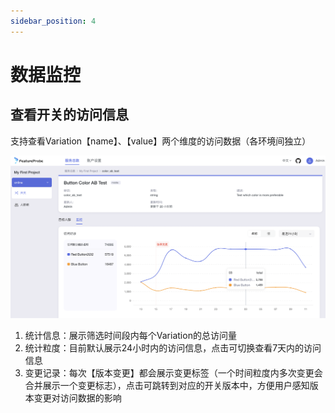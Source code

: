 ```yaml
---
sidebar_position: 4
---
```


# 数据监控

## 查看开关的访问信息
支持查看Variation【name】、【value】两个维度的访问数据（各环境间独立）

![evaluations screenshot](../../../../../../pictures/evaluations_zh.png)

1. 统计信息：展示筛选时间段内每个Variation的总访问量
2. 统计粒度：目前默认展示24小时内的访问信息，点击可切换查看7天内的访问信息
3. 变更记录：每次【版本变更】都会展示变更标签（一个时间粒度内多次变更会合并展示一个变更标志），点击可跳转到对应的开关版本中，方便用户感知版本变更对访问数据的影响


